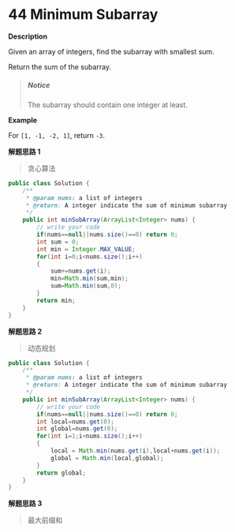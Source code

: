 # 44 Minimum Subarray

**Description**

Given an array of integers, find the subarray with smallest sum.

Return the sum of the subarray.

> #####  Notice
>
> The subarray should contain one integer at least.

**Example**

For `[1, -1, -2, 1]`, return `-3`.

**解题思路 1**

> 贪心算法

```java
public class Solution {
    /**
     * @param nums: a list of integers
     * @return: A integer indicate the sum of minimum subarray
     */
    public int minSubArray(ArrayList<Integer> nums) {
        // write your code
        if(nums==null||nums.size()==0) return 0;
        int sum = 0;
        int min = Integer.MAX_VALUE;
        for(int i=0;i<nums.size();i++)
        {
            sum+=nums.get(i);
            min=Math.min(sum,min);
            sum=Math.min(sum,0);
        }
        return min;
    }
}

```

**解题思路 2**

> 动态规划

```java
public class Solution {
    /**
     * @param nums: a list of integers
     * @return: A integer indicate the sum of minimum subarray
     */
    public int minSubArray(ArrayList<Integer> nums) {
        // write your code
        if(nums==null||nums.size()==0) return 0;
        int local=nums.get(0);
        int global=nums.get(0);
        for(int i=1;i<nums.size();i++)
        {
            local = Math.min(nums.get(i),local+nums.get(i));
            global = Math.min(local,global);
        }
        return global;
    }
}

```

**解题思路 3**

> 最大前缀和

